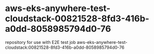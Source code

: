 # aws-eks-anywhere-test-cloudstack-00821528-8fd3-416b-a0dd-8058985794d0-76
repository for use with E2E test job aws-eks-anywhere-test-cloudstack:00821528-8fd3-416b-a0dd-8058985794d0-76
